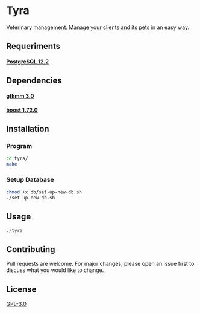 # Tyra
Veterinary management.
Manage your clients and its pets in an easy way.

## Requeriments
#### [PostgreSQL 12.2](https://www.postgresql.org/download/)

## Dependencies
#### [gtkmm 3.0](https://www.gtk.org/docs/language-bindings/cpp/)
#### [boost 1.72.0](https://www.boost.org/)

## Installation
### Program
```bash
cd tyra/
make
```
### Setup Database
``` bash
chmod +x db/set-up-new-db.sh
./set-up-new-db.sh
```

## Usage
```c++
./tyra
```

## Contributing
Pull requests are welcome. For major changes, please open an issue first
to discuss what you would like to change.

## License
[GPL-3.0](https://www.gnu.org/licenses/gpl-3.0.en.html)
